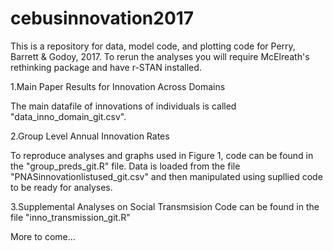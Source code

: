 # cebusinnovation2017
This is a repository for data, model code, and plotting code for Perry, Barrett &amp; Godoy, 2017. To rerun the analyses you will require McElreath's rethinking package and have r-STAN installed.

1.Main Paper Results for Innovation Across Domains

The main datafile of innovations of individuals is called "data_inno_domain_git.csv". 

2.Group Level Annual Innovation Rates

To reproduce analyses and graphs used in Figure 1, code can be found in the "group_preds_git.R" file. Data is loaded from the file "PNASinnovationlistused_git.csv" and then manipulated using supllied code to be ready for analyses.

3.Supplemental Analyses on Social Transmsision 
Code can be found in the file "inno_transmission_git.R"

More to come...

